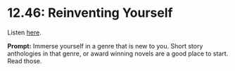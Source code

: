 # 12.46: Reinventing Yourself 

Listen [here](http://www.writingexcuses.com/2017/11/12/12-46-reinventing-yourself/). 

**Prompt:** Immerse yourself in a genre that is new to you. Short story anthologies in that genre, or award winning novels are a good place to start. Read those.